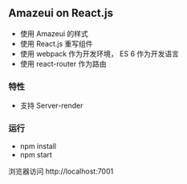## Amazeui on React.js

* 使用 Amazeui 的样式
* 使用 React.js 重写组件
* 使用 webpack 作为开发环境， ES 6 作为开发语言
* 使用 react-router 作为路由

### 特性

* 支持 Server-render


### 运行
* npm install
* npm start

浏览器访问 http://localhost:7001
